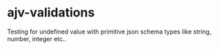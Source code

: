 # ajv-validations
Testing for undefined value with primitive json schema types like string, number, integer etc..
